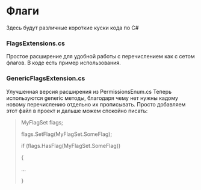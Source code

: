 # Флаги
Здесь будут различные короткие куски кода по C#

### FlagsExtensions.cs
Простое расширение для удобной работы с перечислением как с сетом флагов.
В коде есть пример использования.

### GenericFlagsExtension.cs
Улучшенная версия расширения из PermissionsEnum.cs
Теперь используются generic методы, благодаря чему нет нужны кадому новому перечислению отдельно их прописывать. Просто добавляем этот файл в проект и дальше можем спокойно писать:

>MyFlagSet flags;
>
>flags.SetFlag(MyFlagSet.SomeFlag);
>
>if (flags.HasFlag(MyFlagSet.SomeFlag))
>
>{
>
>    ...
>
>}

